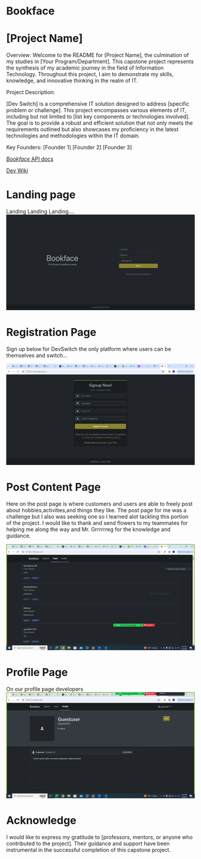 # Bookface





# [Project Name]
Overview:
Welcome to the README for [Project Name], the culmination of my studies in [Your Program/Department]. This capstone project represents the synthesis of my academic journey in the field of Information Technology. Throughout this project, I aim to demonstrate my skills, knowledge, and innovative thinking in the realm of IT.

Project Description:

[Dev Switch] is a comprehensive IT solution designed to address [specific problem or challenge]. This project encompasses various elements of IT, including but not limited to [list key components or technologies involved]. The goal is to provide a robust and efficient solution that not only meets the requirements outlined but also showcases my proficiency in the latest technologies and methodologies within the IT domain.


Key Founders:
[Founder 1]
[Founder 2]
[Founder 3]

 [*Bookface* API docs](http://microbloglite.us-east-2.elasticbeanstalk.com/docs/)

[Dev Wiki](https://github.com/JonCGroberg/microbloglite-capstone-starter/wiki/)



# Landing page
Landing Landing Landing....
![landingScreenshot](/screen-captures/landing.png)


# Registration Page

Sign up below for DevSwitch the only platform where users can be themselves and switch...

![registrationScreenshot](/screen-captures/registration.PNG)

# Post Content Page
Here on the post page is where customers and users are able to freely post about hobbies,activities,and things they like. The post page for me was a challenge but I also was seeking one so I learned alot tackling this portion of the project. I would like to thank and send flowers to my teammates for helping me along the way and Mr. Grrrrrreg for the knowledge and guidance. 

![PostScreenshot](/screen-captures/post.PNG)

# Profile Page
On our profile page developers 
![profileScreenshot](/screen-captures/Profile%20-%20Copy.PNG)


# Acknowledge
I would like to express my gratitude to [professors, mentors, or anyone who contributed to the project]. Their guidance and support have been instrumental in the successful completion of this capstone project.
